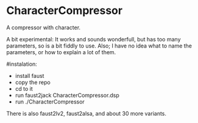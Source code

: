 # CharacterCompressor
A compressor with character.

A bit experimental: It works and sounds wonderfull, but has too many parameters, so is a bit fiddly to use.
Also; I have no idea what to name the parameters, or how to explain a lot of them.

#instalation:
- install faust
- copy the repo
- cd to it
- run faust2jack CharacterCompressor.dsp
- run ./CharacterCompressor

There is also faust2lv2, faust2alsa, and about 30 more variants.
